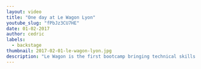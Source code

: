 ```yaml
---
layout: video
title: "One day at Le Wagon Lyon"
youtube_slug: "fPbJz3CU7HE"
date: 01-02-2017
author: cedric
labels:
  - backstage
thumbnail: 2017-02-01-le-wagon-lyon.jpg
description: "Le Wagon is the first bootcamp bringing technical skills to creative entrepreneurs in Lyon."
---
```

